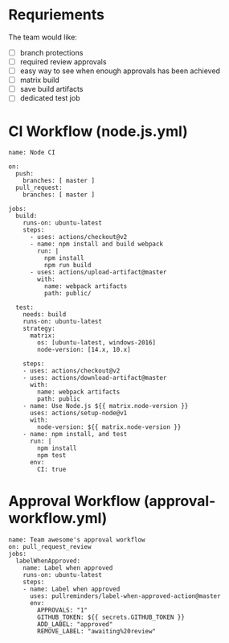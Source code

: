 # Requriements

The team would like: 
 - [ ] branch protections
 - [ ] required review approvals
 - [ ] easy way to see when enough approvals has been achieved
 - [ ] matrix build
 - [ ] save build artifacts
 - [ ] dedicated test job
 
 # CI Workflow (node.js.yml)
 
```
name: Node CI

on:
  push:
    branches: [ master ]
  pull_request:
    branches: [ master ]

jobs:
  build:
    runs-on: ubuntu-latest
    steps:
      - uses: actions/checkout@v2
      - name: npm install and build webpack
        run: |
          npm install
          npm run build
      - uses: actions/upload-artifact@master
        with:
          name: webpack artifacts
          path: public/

  test:
    needs: build
    runs-on: ubuntu-latest
    strategy:
      matrix:
        os: [ubuntu-latest, windows-2016]
        node-version: [14.x, 10.x]

    steps:
    - uses: actions/checkout@v2
    - uses: actions/download-artifact@master
      with: 
        name: webpack artifacts
        path: public
    - name: Use Node.js ${{ matrix.node-version }}
      uses: actions/setup-node@v1
      with:
        node-version: ${{ matrix.node-version }}
    - name: npm install, and test
      run: |
        npm install
        npm test
      env:
        CI: true
```

# Approval Workflow (approval-workflow.yml)
```
name: Team awesome's approval workflow
on: pull_request_review
jobs:
  labelWhenApproved:
    name: Label when approved
    runs-on: ubuntu-latest
    steps:
    - name: Label when approved
      uses: pullreminders/label-when-approved-action@master
      env:
        APPROVALS: "1"
        GITHUB_TOKEN: ${{ secrets.GITHUB_TOKEN }}
        ADD_LABEL: "approved"
        REMOVE_LABEL: "awaiting%20review"
```
